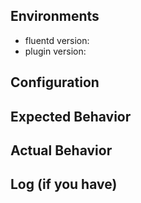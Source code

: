 <!-- Please check your config and docs of fluentd !! -->

## Environments

- fluentd version:
- plugin version:

## Configuration
<!-- Please write your configuration -->

## Expected Behavior

## Actual Behavior

## Log (if you have)


